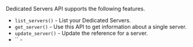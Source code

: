 Dedicated Servers API supports the following features.

- `list_servers()` - List your Dedicated Servers.
- `get_server()` - Use this API to get information about a single server.
- `update_server()` - Update the reference for a server.
- `` -  
